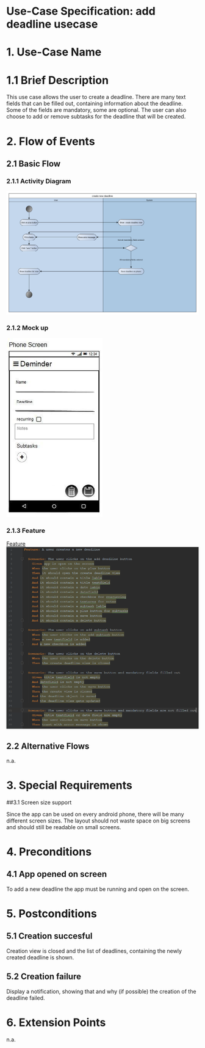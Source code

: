 # Use-Case Specification: add deadline usecase

# 1. Use-Case Name

# 1.1 Brief Description

This use case allows the user to create a deadline. There are many text fields that can be filled out, containing information about the deadline. 
Some of the fields are mandatory, some are optional. The user can also choose to add or remove subtasks for the deadline that will be created.

# 2. Flow of Events

## 2.1 Basic Flow

### 2.1.1 Activity Diagram

![Use case specification](createDeadlineUsecase.png)

### 2.1.2 Mock up
![Use case specification mock up](mockup.jpg)

### 2.1.3 Feature

[Feature](../../../app/src/androidTest/assets/addDeadline.feature)
![Feature](./feature.png)

## 2.2 Alternative Flows
n.a.

# 3. Special Requirements

##3.1 Screen size support

Since the app can be used on every android phone, there will be many different screen sizes.
The layout should not waste space on big screens and should still be readable on small screens.

# 4. Preconditions

## 4.1 App opened on screen
To add a new deadline the app must be running and open on the screen.

# 5. Postconditions

## 5.1 Creation succesful
Creation view is closed and the list of deadlines, containing the newly created deadline is shown.

## 5.2 Creation failure
Display a notification, showing that and why (if possible) the creation of the deadline failed.


# 6. Extension Points

n.a.
